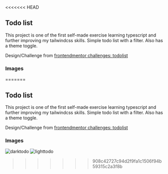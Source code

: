 <<<<<<< HEAD
## Todo list
This project is one of the first self-made exercise learning typescript and further improving my tailwindcss skills.
Simple todo list with a filter. Also has a theme toggle.

Design/Challenge from [frontendmentor challenges: todolist](https://www.frontendmentor.io/challenges/todo-app-Su1_KokOW)

### Images
=======
## Todo list
This project is one of the first self-made exercise learning typescript and further improving my tailwindcss skills.
Simple todo list with a filter. Also has a theme toggle.

Design/Challenge from [frontendmentor challenges: todolist](https://www.frontendmentor.io/challenges/todo-app-Su1_KokOW)

### Images
![darktodo](https://github.com/Vicba/learning-typescript/assets/47187122/320b33c8-7e23-44c2-86f0-3e887c245547)
![lighttodo](https://github.com/Vicba/learning-typescript/assets/47187122/ecd77fc1-832c-4b3c-a597-f42a26531f77)
>>>>>>> 908c42727c94d2f9fa1c1506f94b59315c2a3f8b
